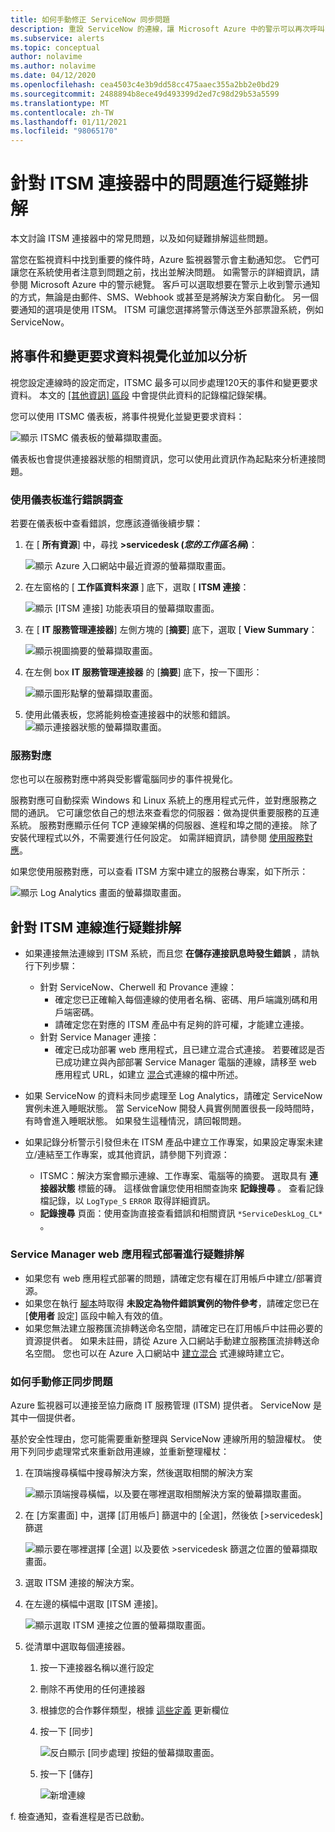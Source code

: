 ```yaml
---
title: 如何手動修正 ServiceNow 同步問題
description: 重設 ServiceNow 的連線，讓 Microsoft Azure 中的警示可以再次呼叫 ServiceNow
ms.subservice: alerts
ms.topic: conceptual
author: nolavime
ms.author: nolavime
ms.date: 04/12/2020
ms.openlocfilehash: cea4503c4e3b9dd58cc475aaec355a2bb2e0bd29
ms.sourcegitcommit: 2488894b8ece49d493399d2ed7c98d29b53a5599
ms.translationtype: MT
ms.contentlocale: zh-TW
ms.lasthandoff: 01/11/2021
ms.locfileid: "98065170"
---
```

# <a name="troubleshooting-problems-in-itsm-connector"></a>針對 ITSM 連接器中的問題進行疑難排解

本文討論 ITSM 連接器中的常見問題，以及如何疑難排解這些問題。

當您在監視資料中找到重要的條件時，Azure 監視器警示會主動通知您。 它們可讓您在系統使用者注意到問題之前，找出並解決問題。 如需警示的詳細資訊，請參閱 Microsoft Azure 中的警示總覽。
客戶可以選取想要在警示上收到警示通知的方式，無論是由郵件、SMS、Webhook 或甚至是將解決方案自動化。 另一個要通知的選項是使用 ITSM。
ITSM 可讓您選擇將警示傳送至外部票證系統，例如 ServiceNow。

## <a name="visualize-and-analyze-the-incident-and-change-request-data"></a>將事件和變更要求資料視覺化並加以分析

視您設定連線時的設定而定，ITSMC 最多可以同步處理120天的事件和變更要求資料。 本文的 [ [其他資訊] 區段](./itsmc-synced-data.md) 中會提供此資料的記錄檔記錄架構。

您可以使用 ITSMC 儀表板，將事件視覺化並變更要求資料：

![顯示 ITSMC 儀表板的螢幕擷取畫面。](media/itsmc-overview/itsmc-overview-sample-log-analytics.png)

儀表板也會提供連接器狀態的相關資訊，您可以使用此資訊作為起點來分析連接問題。

### <a name="error-investigation-using-the-dashboard"></a>使用儀表板進行錯誤調查

若要在儀表板中查看錯誤，您應該遵循後續步驟：

1. 在 [ **所有資源**] 中，尋找 **>servicedesk (*您的工作區名稱*)**：

   ![顯示 Azure 入口網站中最近資源的螢幕擷取畫面。](media/itsmc-definition/create-new-connection-from-resource.png)

2. 在左窗格的 [ **工作區資料來源** ] 底下，選取 [ **ITSM 連接**：

   ![顯示 [ITSM 連接] 功能表項目的螢幕擷取畫面。](media/itsmc-overview/add-new-itsm-connection.png)

3. 在 [ **IT 服務管理連接器**] 左側方塊的 [**摘要**] 底下，選取 [ **View Summary**：

    ![顯示視圖摘要的螢幕擷取畫面。](media/itsmc-resync-servicenow/dashboard-view-summary.png)

4. 在左側 box **IT 服務管理連接器** 的 [**摘要**] 底下，按一下圖形：

    ![顯示圖形點擊的螢幕擷取畫面。](media/itsmc-resync-servicenow/dashboard-graph-click.png)

5. 使用此儀表板，您將能夠檢查連接器中的狀態和錯誤。
    ![顯示連接器狀態的螢幕擷取畫面。](media/itsmc-resync-servicenow/connector-dashboard.png)

### <a name="service-map"></a>服務對應

您也可以在服務對應中將與受影響電腦同步的事件視覺化。

服務對應可自動探索 Windows 和 Linux 系統上的應用程式元件，並對應服務之間的通訊。 它可讓您依自己的想法來查看您的伺服器：做為提供重要服務的互連系統。 服務對應顯示任何 TCP 連線架構的伺服器、進程和埠之間的連接。 除了安裝代理程式以外，不需要進行任何設定。 如需詳細資訊，請參閱 [使用服務對應](../insights/service-map.md)。

如果您使用服務對應，可以查看 ITSM 方案中建立的服務台專案，如下所示：

![顯示 Log Analytics 畫面的螢幕擷取畫面。](media/itsmc-overview/itsmc-overview-integrated-solutions.png)

## <a name="troubleshoot-itsm-connections"></a>針對 ITSM 連線進行疑難排解

- 如果連接無法連線到 ITSM 系統，而且您 **在儲存連接訊息時發生錯誤** ，請執行下列步驟：
   - 針對 ServiceNow、Cherwell 和 Provance 連線：  
     - 確定您已正確輸入每個連線的使用者名稱、密碼、用戶端識別碼和用戶端密碼。  
     - 請確定您在對應的 ITSM 產品中有足夠的許可權，才能建立連接。  
   - 針對 Service Manager 連接：  
     - 確定已成功部署 web 應用程式，且已建立混合式連接。 若要確認是否已成功建立與內部部署 Service Manager 電腦的連線，請移至 web 應用程式 URL，如建立 [混合](./itsmc-connections-scsm.md#configure-the-hybrid-connection)式連線的檔中所述。  

- 如果 ServiceNow 的資料未同步處理至 Log Analytics，請確定 ServiceNow 實例未進入睡眠狀態。 當 ServiceNow 開發人員實例閒置很長一段時間時，有時會進入睡眠狀態。 如果發生這種情況，請回報問題。
- 如果記錄分析警示引發但未在 ITSM 產品中建立工作專案，如果設定專案未建立/連結至工作專案，或其他資訊，請參閱下列資源：
   -  ITSMC：解決方案會顯示連線、工作專案、電腦等的摘要。 選取具有 **連接器狀態** 標籤的磚。 這樣做會讓您使用相關查詢來 **記錄搜尋** 。 查看記錄檔記錄，以 `LogType_S` `ERROR` 取得詳細資訊。
   - **記錄搜尋** 頁面：使用查詢直接查看錯誤和相關資訊 `*ServiceDeskLog_CL*` 。

### <a name="troubleshoot-service-manager-web-app-deployment"></a>Service Manager web 應用程式部署進行疑難排解

-   如果您有 web 應用程式部署的問題，請確定您有權在訂用帳戶中建立/部署資源。
-   如果您在執行 [腳本](itsmc-service-manager-script.md)時取得 **未設定為物件錯誤實例的物件參考**，請確定您已在 [**使用者** 設定] 區段中輸入有效的值。
-   如果您無法建立服務匯流排轉送命名空間，請確定已在訂用帳戶中註冊必要的資源提供者。 如果未註冊，請從 Azure 入口網站手動建立服務匯流排轉送命名空間。 您也可以在 Azure 入口網站中 [建立混合](./itsmc-connections-scsm.md#configure-the-hybrid-connection) 式連線時建立它。

### <a name="how-to-manually-fix-sync-problems"></a>如何手動修正同步問題

Azure 監視器可以連接至協力廠商 IT 服務管理 (ITSM) 提供者。 ServiceNow 是其中一個提供者。

基於安全性理由，您可能需要重新整理與 ServiceNow 連線所用的驗證權杖。
使用下列同步處理常式來重新啟用連線，並重新整理權杖：


1. 在頂端搜尋橫幅中搜尋解決方案，然後選取相關的解決方案

    ![顯示頂端搜尋橫幅，以及要在哪裡選取相關解決方案的螢幕擷取畫面。](media/itsmc-resync-servicenow/solution-search-8bit.png)

1. 在 [方案畫面] 中，選擇 [訂用帳戶] 篩選中的 [全選]，然後依 [>servicedesk] 篩選

    ![顯示要在哪裡選擇 [全選] 以及要依 >servicedesk 篩選之位置的螢幕擷取畫面。](media/itsmc-resync-servicenow/solutions-list-8bit.png)

1. 選取 ITSM 連接的解決方案。
1. 在左邊的橫幅中選取 [ITSM 連接]。

    ![顯示選取 ITSM 連接之位置的螢幕擷取畫面。](media/itsmc-resync-servicenow/itsm-connector-8bit.png)

1. 從清單中選取每個連接器。 
    1. 按一下連接器名稱以進行設定
    1. 刪除不再使用的任何連接器

    1. 根據您的合作夥伴類型，根據 [這些定義](./itsmc-connections.md) 更新欄位

    1. 按一下 [同步]

       ![反白顯示 [同步處理] 按鈕的螢幕擷取畫面。](media/itsmc-resync-servicenow/resync-8bit2.png)

    1. 按一下 [儲存]

        ![新增連線](media/itsmc-resync-servicenow/save-8bit.png)

f.    檢查通知，查看進程是否已啟動。
